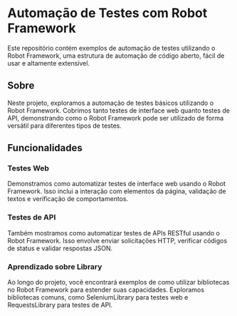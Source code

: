 # Automação de Testes com Robot Framework

Este repositório contém exemplos de automação de testes utilizando o Robot Framework, uma estrutura de automação de código aberto, fácil de usar e altamente extensível.

## Sobre

Neste projeto, exploramos a automação de testes básicos utilizando o Robot Framework. Cobrimos tanto testes de interface web quanto testes de API, demonstrando como o Robot Framework pode ser utilizado de forma versátil para diferentes tipos de testes.

## Funcionalidades

### Testes Web

Demonstramos como automatizar testes de interface web usando o Robot Framework. Isso inclui a interação com elementos da página, validação de textos e verificação de comportamentos. 

### Testes de API

Também mostramos como automatizar testes de APIs RESTful usando o Robot Framework. Isso envolve enviar solicitações HTTP, verificar códigos de status e validar respostas JSON.

### Aprendizado sobre Library

Ao longo do projeto, você encontrará exemplos de como utilizar bibliotecas no Robot Framework para estender suas capacidades. Exploramos bibliotecas comuns, como SeleniumLibrary para testes web e RequestsLibrary para testes de API.
